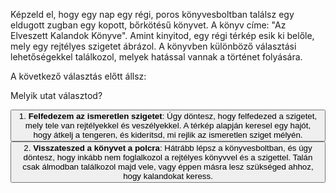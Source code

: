 
Képzeld el, hogy egy nap egy régi, poros könyvesboltban találsz egy eldugott zugban egy kopott, bőrkötésű könyvet. A könyv címe: "Az Elveszett Kalandok Könyve". Amint kinyitod, egy régi térkép esik ki belőle, mely egy rejtélyes szigetet ábrázol. A könyvben különböző választási lehetőségekkel találkozol, melyek hatással vannak a történet folyására.

A következő választás előtt állsz:





Melyik utat választod?

<button type="button" class="btn btn-light">1. **Felfedezem az ismeretlen szigetet**: Úgy döntesz, hogy felfedezed a szigetet, mely tele van rejtélyekkel és veszélyekkel. A térkép alapján keresel egy hajót, hogy átkelj a tengeren, és kiderítsd, mi rejlik az ismeretlen sziget mélyén.</button>
<button type="button" class="btn btn-secondary">2. **Visszateszed a könyvet a polcra**: Hátrább lépsz a könyvesboltban, és úgy döntesz, hogy inkább nem foglalkozol a rejtélyes könyvvel és a szigettel. Talán csak álmodban találkozol majd vele, vagy éppen másra lesz szükséged ahhoz, hogy kalandokat keress.</button>
